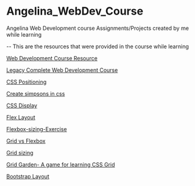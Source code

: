# Angelina_WebDev_Course
Angelina Web Development course Assignments/Projects created by me while learning

-- This are the resources that were provided in the course while learning 

[Web Development Course Resource](https://www.appbrewery.co/p/web-development-course-resources)

[Legacy Complete Web Development Course](https://appbrewery.com/courses/legacy-complete-web-development-course/lectures/46570088)

[CSS Positioning](https://appbrewery.github.io/css-positioning/)

[Create simpsons in css](https://pattle.github.io/simpsons-in-css/)

[CSS Display](https://appbrewery.github.io/css-display/)

[Flex Layout](https://appbrewery.github.io/flex-layout/)

[Flexbox-sizing-Exercise](https://appbrewery.github.io/flexbox-sizing-exercise/)

[Grid vs Flexbox](https://appbrewery.github.io/grid-vs-flexbox/)

[Grid sizing](https://appbrewery.github.io/grid-sizing/)

[Grid Garden- A game for learning CSS Grid](https://appbrewery.github.io/gridgarden/)

[Bootstrap Layout](https://appbrewery.github.io/bootstrap-layout/)
